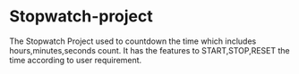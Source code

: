# Stopwatch-project
The Stopwatch Project used to countdown the time which includes hours,minutes,seconds count. It has the features to START,STOP,RESET the time according to user requirement.
